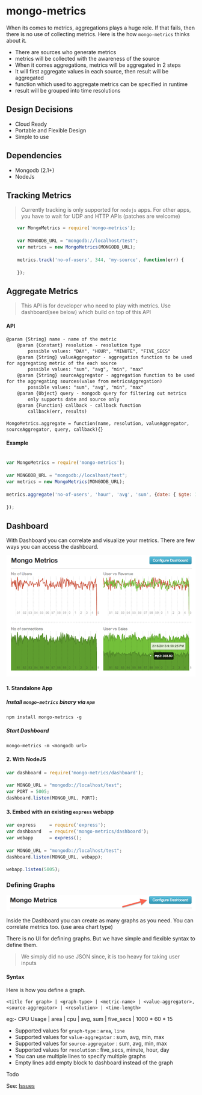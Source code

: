 mongo-metrics
=============

When its comes to metrics, aggregations plays a huge role. If that fails, then there is no use of collecting metrics. Here is the how `mongo-metrics` thinks about it.

* There are sources who generate metrics
* metrics will be collected with the awareness of the source
* When it comes aggregations, metrics will be aggregated in 2 steps
* It will first aggregate values in each source, then result will be aggregated 
* function which used to aggregate metrics can be specified in runtime
* result will be grouped into time resolutions

## Design Decisions

* Cloud Ready
* Portable and Flexible Design
* Simple to use

## Dependencies

* Mongodb (2.1+)
* NodeJs

## Tracking Metrics

>Currently tracking is only supported for `nodejs` apps. For other apps, you have to wait for UDP and HTTP APIs (patches are welcome)

~~~js
	var MongoMetrics = require('mongo-metrics');

	var MONGODB_URL = "mongodb://localhost/test";
	var metrics = new MongoMetrics(MONGODB_URL);

	metrics.track('no-of-users', 344, 'my-source', function(err) {

	});
~~~

## Aggregate Metrics

>This API is for developer who need to play with metrics. Use dashboard(see below) which build on top of this API

#### API

 	@param {String} name - name of the metric
        @param {Constant} resolution - resolution type
            possible values: "DAY", "HOUR", "MINUTE", "FIVE_SECS"
        @param {String} valueAggregator - aggregation function to be used for aggregating metric of the each source
            possible values: "sum", "avg", "min", "max"
        @param {String} sourceAggregator - aggregation function to be used for the aggregating sources(value from metricsAggregation)
            possible values: "sum", "avg", "min", "max"
        @param {Object} query - mongodb query for filtering out metrics
            only supports date and source only
        @param {Function} callback - callback function
            callback(err, results)
    
    MongoMetrics.aggregate = function(name, resolution, valueAggregator, sourceAggregator, query, callback){}

#### Example

~~~js
	
var MongoMetrics = require('mongo-metrics');

var MONGODB_URL = "mongodb://localhost/test";
var metrics = new MongoMetrics(MONGODB_URL);

metrics.aggregate('no-of-users', 'hour', 'avg', 'sum', {date: { $gte: 1361030882576 }}, function(err, result) {

});
~~~

## Dashboard 

With Dashboard you can correlate and visualize your metrics. There are few ways you can access the dashboard.

![Dashboard](docs/dashboard.png)

#### 1. Standalone App

##### Install `mongo-metrics` binary via `npm`
    npm install mongo-metrics -g

##### Start Dashboard
    mongo-metrics -m <mongodb url>

#### 2. With NodeJS

~~~js
var dashboard = require('mongo-metrics/dashboard');

var MONGO_URL = "mongodb://localhost/test";
var PORT = 5005;
dashboard.listen(MONGO_URL, PORT);
~~~

#### 3. Embed with an existing `express` webapp

~~~js
var express     = require('express');
var dashboard   = require('mongo-metrics/dashboard');
var webapp      = express();

var MONGO_URL = "mongodb://localhost/test";
dashboard.listen(MONGO_URL, webapp);

webapp.listen(5005);
~~~

### Defining Graphs

![Dashboard](docs/configure-dashboard.png)

Inside the Dashboard you can create as many graphs as you need. You can correlate metrics too. (use area chart type)

There is no UI for defining graphs. But we have simple and flexible syntax to define them. 
>We simply did no use JSON since, it is too heavy for taking user inputs 

#### Syntax

Here is how you define a graph. 

    <title for graph> | <graph-type> | <metric-name> | <value-aggregator>, <source-aggregator> | <resolution> | <time-length>

eg:-
    CPU Usage | area | cpu | avg, sum | five_secs | 1000 * 60 * 15

* Supported values for `graph-type` : `area`, `line`
* Supported values for `value-aggregator` : sum, avg, min, max
* Supported values for `source-aggregator` : sum, avg, min, max
* Supported values for `resolution` : five_secs, minute, hour, day
* You can use multiple lines to specify multiple graphs
* Empty lines add empty block to dashboard instead of the graph


Todo

See: [Issues](https://github.com/arunoda/mongo-metrics/issues?labels=todo&milestone=none&page=1&state=open)